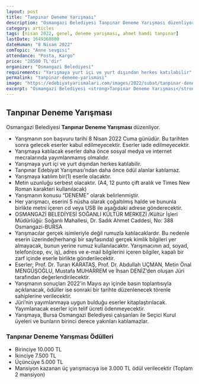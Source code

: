 ```yaml
---
layout: post
title: "Tanpınar Deneme Yarışması"
description: "Osmangazi Belediyesi Tanpınar Deneme Yarışması düzenliyor."
category: articles
tags: [nisan 2022, genel, deneme yarışması, ahmet hamdi tanpınar]
lastDate: 1649368800
dateHuman: "8 Nisan 2022"
comTopic: "Anne sevgisi"
attendance: "Posta, Kargo"
price: "28500 TL'dir"
organizer: "Osmangazi Belediyesi"
requirements: "Yarışmaya yurt içi ve yurt dışından herkes katılabilir"
permalink: "tanpinar-deneme-yarismasi"
image: "https://edebiyatyarismalari.com/images/2022/subat/tanpinar-deneme-yarismasi.jpg"
excerpt: "Osmangazi Belediyesi <strong>Tanpınar Deneme Yarışması</strong> düzenliyor."
---
```


## Tanpınar Deneme Yarışması
Osmangazi Belediyesi **Tanpınar Deneme Yarışması** düzenliyor.  

- Yarışmanın son başvuru tarihi 8 Nisan 2022 Cuma günüdür. Bu tarihten sonra gelecek eserler kabul edilmeyecektir. Eserler iade edilmeyecektir.
- Yarışmaya katılacak eserler daha önce sosyal medya ve internet mecralarında yayımlanmamış olmalıdır.
- Yarışmaya yurt içi ve yurt dışından herkes katılabilir.
- Tanpınar Edebiyat Yarışması’ndan daha önce ödül alanlar katılamaz.
- Yarışmaya katılım bir(1) eserle olacaktır.
- Metin uzunluğu serbest olacaktır. (A4, 12 punto çift aralık ve Times New Roman karakteri kullanılacak)
- Yarışmanın konusu “DENEME” olarak belirlenmiştir.
- Her yarışmacı, eserini 5 nüsha olarak çoğaltılmış halde ve bununla birlikte metni içeren cd veya USB ile aşağıdaki adrese gönderecektir.
- OSMANGAZİ BELEDİYESİ SOĞANLI KÜLTÜR MERKEZİ /Kültür  İşleri Müdürlüğü: Soğanlı Mahallesi, Dr. Sadık Ahmet Caddesi, No: 388 Osmangazi-BURSA
- Yarışmacılar gerçek isimleriyle değil rumuzla katılacaklardır. Bu nedenle eserin üzerinde(herhangi bir sayfasında) gerçek kimlik bilgileri yer almayacak, bunun yerine rumuz kullanılacaktır. Yarışmacının ad, soyad, telefon(cep, ev, iş), adres ve e-mail bilgilerini içeren bilgiler, kapalı bir zarf içinde eserle birlikte gönderilecektir.
- Eserler; Prof. Dr. Turan KARATAŞ, Prof. Dr. Abdullah UÇMAN, Metin Önal MENGÜŞOĞLU, Mustafa MUHARREM ve İhsan DENİZ’den oluşan Jüri tarafından değerlendirilecektir.
- Yarışmanın sonuçları 2022’in Mayıs ayı içinde basın toplantısıyla açıklanacak, ödüller ise sonraki bir tarihte düzenlenecek törenle sahiplerine verilecektir.
- Jüri’nin yayımlanmaya uygun bulduğu eserler kitaplaştırılacak. Yayımlanacak eserler için telif ücreti ödenmeyecektir.
- Yarışmaya, Bursa Osmangazi Belediyesi çalışanları ile Seçici Kurul üyeleri ve bunların birinci derece yakınları katılamazlar.

### Tanpınar Deneme Yarışması Ödülleri
- Birinciye 10.000 TL
- İkinciye 7.500 TL
- Üçüncüye 5.000 TL
- Mansiyon kazanan üç yarışmacıya ise 3.000 TL ödül verilecektir (Toplam 2 mansiyon)